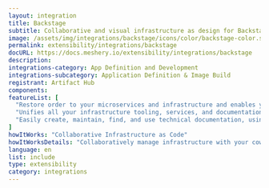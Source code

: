 ```yaml
---
layout: integration
title: Backstage
subtitle: Collaborative and visual infrastructure as design for Backstage
image: /assets/img/integrations/backstage/icons/color/backstage-color.svg
permalink: extensibility/integrations/backstage
docURL: https://docs.meshery.io/extensibility/integrations/backstage
description: 
integrations-category: App Definition and Development
integrations-subcategory: Application Definition & Image Build
registrant: Artifact Hub
components: 
featureList: [
  "Restore order to your microservices and infrastructure and enables your product teams to ship high-quality code quickly — without compromising autonomy.",
  "Unifies all your infrastructure tooling, services, and documentation to create a streamlined development environment from end to end.",
  "Easily create, maintain, find, and use technical documentation, using a docs like code approach"
]
howItWorks: "Collaborative Infrastructure as Code"
howItWorksDetails: "Collaboratively manage infrastructure with your coworkers synchronously sharing the same designs."
language: en
list: include
type: extensibility
category: integrations
---
```

